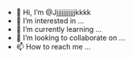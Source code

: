 - 👋 Hi, I’m @Jjjjjjjjjjjjkkkk
- 👀 I’m interested in ...
- 🌱 I’m currently learning ...
- 💞️ I’m looking to collaborate on ...
- 📫 How to reach me ...

<!---
Jjjjjjjjjjjjkkkk/Jjjjjjjjjjjjkkkk is a ✨ special ✨ repository because its `README.md` (this file) appears on your GitHub profile.
You can click the Preview link to take a look at your changes.
--->

